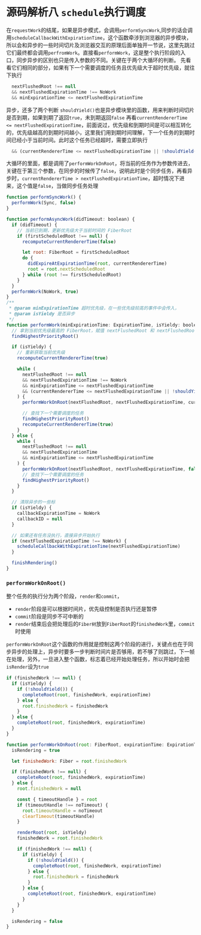 # 源码解析八  `schedule`执行调度
在`requestWork`的结尾，如果是异步模式，会调用`performSyncWork`,同步的话会调用`scheduleCallbackWithExpirationTime`，这个函数牵涉到浏览器的异步模块，所以会和异步的一些时间切片及浏览器交互的原理后面单独开一节说，这里先跳过
它们最终都会调用`perfromWork`。直接看`performWork`，这是整个执行阶段的入口，同步异步的区别也只是传入参数的不同。关键在于两个大循环的判断。
先看看它们相同的部分，如果有下一个需要调度的任务且优先级大于超时优先级，就往下执行

```javaScript
  nextFlushedRoot !== null 
  && nextFlushedExpirationTime !== NoWork
  && minExpirationTime <= nextFlushedExpirationTime
```

异步，还多了两个判断
`shouldYield()`也是异步模块里的函数，用来判断时间切片是否到期，如果到期了返回`true`，未到期返回`false`
再看`currentRendererTime <= nextFlushedExpirationTime`，前面说过，优先级和到期时间是可以相互转化的，优先级越高的到期时间越小，这里我们用到期时间理解，下一个任务的到期时间已经小于当前时间。此时这个任务已经超时，需要立即执行

```javaScript
  && (currentRendererTime <= nextFlushedExpirationTime || !shouldYield()
```

大循环的里面，都是调用了`performWorkOnRoot`，将当前的任务作为参数传进去，关键在于第三个参数，在同步的时候传了`false`，说明此时是个同步任务，再看异步时，`currentRendererTime > nextFlushedExpirationTime`，超时情况下进来，这个值是`false`，当做同步任务处理

```javaScript
function performSyncWork() {
  performWork(Sync, false)
}

function performAsyncWork(didTimeout: boolean) {
  if (didTimeout) {
    // 当前已到期，更新优先级大于当前时间的 FiberRoot
    if (firstScheduledRoot !== null) {
      recomputeCurrentRendererTime(false)

      let root: FiberRoot = firstScheduledRoot
      do {
        didExpireAtExpirationTime(root, currentRendererTime)
        root = root.nextScheduledRoot
      } while (root !== firstScheduledRoot)
    }
  }
  performWork(NoWork, true)
}
/**
 * @param minExpirationTime 超时优先级，在一些优先级较高的事件中会传入，
 * @param isYieldy 是否异步
 */
function performWork(minExpirationTime: ExpirationTime, isYieldy: boolean) {
  // 拿到当前优先级最高的 FiberRoot，赋值 nextFlushedRoot 和 nextFlushedRoot
  findHighestPriorityRoot()

  if (isYieldy) { 
    // 重新获取当前优先级
    recomputeCurrentRendererTime(true)

    while (
      nextFlushedRoot !== null
      && nextFlushedExpirationTime !== NoWork
      && minExpirationTime <= nextFlushedExpirationTime
      && (currentRendererTime <= nextFlushedExpirationTime || !shouldYield())
    ) {
      performWorkOnRoot(nextFlushedRoot, nextFlushedExpirationTime, currentRendererTime > nextFlushedExpirationTime)

      // 查找下一个需要调度的任务
      findHighestPriorityRoot()
      recomputeCurrentRendererTime(true)
    }
  } else { 
    while (
      nextFlushedRoot !== null
      && nextFlushedExpirationTime
      && minExpirationTime <= nextFlushedExpirationTime
    ) {
      performWorkOnRoot(nextFlushedRoot, nextFlushedExpirationTime, false)
      // 查找下一个需要调度的任务
      findHighestPriorityRoot()
    }
  }

  // 清除异步的一些标
  if (isYieldy) {
    callbackExpirationTime = NoWork
    callbackID = null
  }

  // 如果还有任务没执行，直接异步开始执行
  if (nextFlushedExpirationTime !== NoWork) {
    scheduleCallbackWithExpirationTime(nextFlushedExpirationTime)
  }

  finishRendering()
}
```

### `performWorkOnRoot()`

整个任务的执行分为两个阶段，`render`和`commit`，
- `render`阶段是可以根据时间片，优先级控制是否执行还是暂停
- `commit`阶段是同步不可中断的
- `render`结束后会把处理后的`Fiber树`放到`FiberRoot`的`finishedWork`里，`commit`时使用

`performWorkOnRoot`这个函数的作用就是控制这两个阶段的进行，关键点也在于同步异步的处理上，异步时要多一步判断时间片是否够用，若不够了则跳过，下一帧在处理，另外，一旦进入整个函数，标志着已经开始处理任务，所以开始时会把`isRender`设为`true`

```javaScript
if (finishedWork !== null) {
  if (isYieldy) {
    if (!shouldYield()) {
      completeRoot(root, finishedWork, expirationTime)
    } else {
      root.finishedWork = finishedWork
    }
  } else {
    completeRoot(root, finishedWork, expirationTime)
  }
}
```

```javaScript
function performWorkOnRoot(root: FiberRoot, expirationTime: ExpirationTime, isYieldy: boolean) {
  isRendering = true

  let finishedWork: Fiber = root.finishedWork

  if (finishedWork !== null) {
    completeRoot(root, finishedWork, expirationTime)
  } else {
    root.finishedWork = null

    const { timeoutHandle } = root
    if (timeoutHandle !== noTimeout) {
      root.timeoutHandle = noTimeout
      clearTimeout(timeoutHandle)
    }

    renderRoot(root, isYieldy)
    finishedWork = root.finishedWork

    if (finishedWork !== null) {
      if (isYieldy) {
        if (!shouldYield()) {
          completeRoot(root, finishedWork, expirationTime)
        } else {
          root.finishedWork = finishedWork
        }
      } else {
        completeRoot(root, finishedWork, expirationTime)
      }
    }
  }

  isRendering = false
}
```
